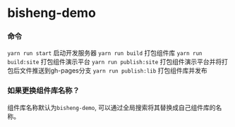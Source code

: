 # bisheng-demo


### 命令
`yarn run start` 启动开发服务器
`yarn run build` 打包组件库
`yarn run build:site` 打包组件演示平台
`yarn run publish:site` 打包组件演示平台并将打包后文件推送到gh-pages分支
`yarn run publish:lib` 打包组件库并发布

### 如果更换组件库名称？
组件库名称默认为`bisheng-demo`, 可以通过全局搜索将其替换成自己组件库的名称。